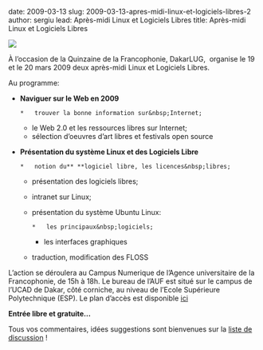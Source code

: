 date: 2009-03-13
slug: 2009-03-13-apres-midi-linux-et-logiciels-libres-2
author: sergiu
lead: Après-midi Linux et Logiciels Libres
title: Après-midi Linux et Logiciels Libres


[![](http://dakarlug.org/blog/wp-content/uploads/2009/03/affiche_19-03-2009pdf.png)](http://dakarlug.org/blog/wp-content/uploads/2009/03/affiche_19-03-2009.pdf)

    

<div class="entry">

À l’occasion de la Quinzaine de la
Francophonie, DakarLUG,&#160; organise le 19 et le 20 mars 2009 deux
après-midi Linux et Logiciels Libres.

Au&nbsp;programme:

*   **Naviguer sur le Web en 2009**

        *   trouver la bonne information sur&nbsp;Internet;
    *   le Web 2.0 et les ressources libres sur&nbsp;Internet;
    *   sélection d’oeuvres d’art libres et festivals open&nbsp;source
*   **Présentation du système Linux et des Logiciels Libre**

        *   notion du** **logiciel libre, les licences&nbsp;libres;
    *   présentation des logiciels&nbsp;libres;
    *   intranet sur&nbsp;Linux;
    *   présentation du système Ubuntu Linux:

            *   les principaux&nbsp;logiciels;
        *   les interfaces&nbsp;graphiques
    *   traduction, modification des&nbsp;<span class="caps">FLOSS</span>

L’action se déroulera au Campus Numerique de l’Agence universitaire
de la Francophonie, de 15h à 18h. Le bureau de l’<span class="caps">AUF</span> est situé sur le
campus de l’<span class="caps">UCAD</span> de Dakar, côté corniche, au niveau de l’Ecole
Supérieure Polytechnique (<span class="caps">ESP</span>). Le plan d’accès est disponible [ici](http://maps.google.com/maps/ms?ie=UTF8&amp;hl=fr&amp;t=h&amp;msa=0&amp;msid=107868570247087054742.00043d11dc8b1bc28cc58&amp;ll=14.679057,-17.468187&amp;spn=0.0074,0.009388&amp;z=17) 

**Entrée libre et&nbsp;gratuite…**

Tous vos commentaires, idées suggestions sont bienvenues sur la [liste de discussion](http://dakarlug.org/blog/cgi-bin/mailman/listinfo/libre)&nbsp;!
</div>

    